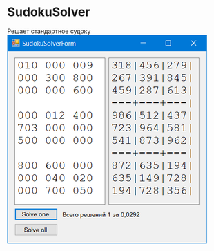 # SudokuSolver
Решает стандартное судоку
![Иллюстрация к проекту](https://github.com/AndreyDeg/SudokuSolver/blob/master/Pictures/Sudoku.png)